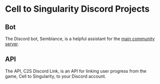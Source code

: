 # Cell to Singularity Discord Projects

## Bot
The Discord bot, Semblance, is a helpful assistant for the [main community server](https://discord.gg/celltosingularity).

## API
The API, C2S Discord Link, is an API for linking user progress from the game, Cell to Singularity, to your Discord account.
